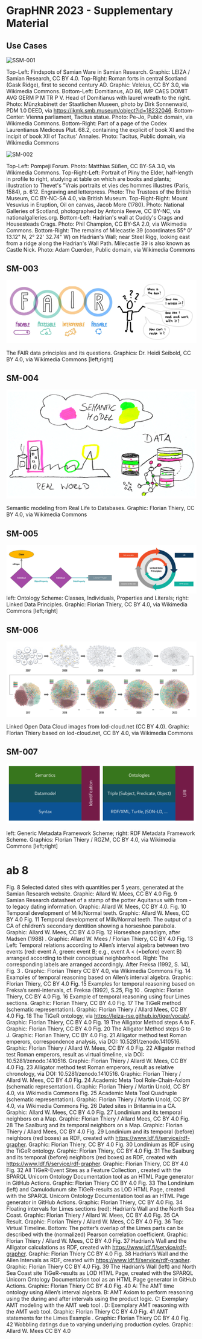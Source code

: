 # GrapHNR 2023 - Supplementary Material

## Use Cases

![SSM-001](https://raw.githubusercontent.com/leiza-scit/GrapHNR-2023-supplementary-material/main/docs/img/SM-001.png)

Top-Left: Findspots of Samian Ware in Samian Research. Graphic: LEIZA / Samian Research, CC BY 4.0. Top-Right: Roman forts in central Scotland (Gask Ridge), first to second century AD.  Graphic: Veleius, CC BY 3.0, via Wikimedia Commons. Bottom-Left: Domitianus, AD 86, IMP CAES DOMIT AVG GERM P M TR P V. Head of Domitianus with laurel wreath to the right. Photo: Münzkabinett der Staatlichen Museen, photo by Dirk Sonnenwald, PDM 1.0 DEED, via https://ikmk.smb.museum/object?id=18232046. Bottom-Center: Vienna parliament, Tacitus statue. Photo: Pe-Jo, Public domain, via Wikimedia Commons. Bottom-Right: Part of a page of the Codex Laurentianus Mediceus Plut. 68.2, containing the explicit of book XI and the incipit of book XII of Tacitus' Annales. Photo: Tacitus, Public domain, via Wikimedia Commons

![SM-002](https://raw.githubusercontent.com/leiza-scit/GrapHNR-2023-supplementary-material/main/docs/img/SM-002.png)

Top-Left: Pompeji Forum. Photo: Matthias Süßen, CC BY-SA 3.0, via Wikimedia Commons. Top-Right-Left: Portrait of Pliny the Elder, half-length in profile to right, studying at table on which are books and plants; illustration to Thevet's "Vrais portraits et vies des hommes illustres (Paris, 1584), p. 612. Engraving and letterpress. Photo: The Trustees of the British Museum, CC BY-NC-SA 4.0, via British Museum. Top-Right-Right: Mount Vesuvius in Eruption, Oil on canvas, Jacob More (1780). Photo: National Galleries of Scotland, photographed by Antonia Reeve, CC BY-NC, via nationalgalleries.org. Bottom-Left: Hadrian's wall at Cuddy's Crags and Housesteads Crags. Photo: Phil Champion, CC BY-SA 2.0, via Wikimedia Commons. Bottom-Right: The remains of Milecastle 39 (coordinates 55° 0' 13.12" N, 2° 22' 32.74" W) on Hadrian's Wall; near Steel Rigg, looking east from a ridge along the Hadrian's Wall Path. Milecastle 39 is also known as Castle Nick. Photo: Adam Cuerden, Public domain, via Wikimedia Commons

## SM-003

![SM-003](https://raw.githubusercontent.com/leiza-scit/GrapHNR-2023-supplementary-material/main/docs/img/SM-003.png)

The FAIR data principles and its questions. Graphics: Dr. Heidi Seibold, CC BY 4.0, via Wikimedia Commons [left;right]

## SM-004

![SM-004](https://raw.githubusercontent.com/leiza-scit/GrapHNR-2023-supplementary-material/main/docs/img/SM-004.png)

Semantic modeling from Real Life to Databases. Graphic: Florian Thiery, CC BY 4.0, via Wikimedia Commons

## SM-005

![SM-005](https://raw.githubusercontent.com/leiza-scit/GrapHNR-2023-supplementary-material/main/docs/img/SM-005.png)
left: Ontology Scheme: Classes, Individuals, Properties and Literals; right: Linked Data Principles. Graphic: Florian Thiery, CC BY 4.0, via Wikimedia Commons [left;right]

## SM-006

![SM-006](https://raw.githubusercontent.com/leiza-scit/GrapHNR-2023-supplementary-material/main/docs/img/SM-006.png)

Linked Open Data Cloud images from lod-cloud.net (CC BY 4.0). Graphic: Florian Thiery based on lod-cloud.net, CC BY 4.0, via Wikimedia Commons

## SM-007

![SM-007](https://raw.githubusercontent.com/leiza-scit/GrapHNR-2023-supplementary-material/main/docs/img/SM-007.png)

left: Generic Metadata Framework Scheme; right: RDF Metadata Framework Scheme. Graphics: Florian Thiery / RGZM, CC BY 4.0, via Wikimedia Commons [left;right]

# ab 8

Fig. 8 Selected dated sites with quantities per 5 years, generated at the Samian Research website. Graphic: Allard W. Mees, CC BY 4.0
Fig. 9 Samian Research datasheet of a stamp of the potter Aquitanus with from - to legacy dating information. Graphic: Allard W. Mees, CC BY 4.0.
Fig. 10 Temporal development of Milk/Normal teeth. Graphic: Allard W. Mees, CC BY 4.0
Fig. 11 Temporal development of Milk/Normal teeth. The output of a CA of children’s secondary dentition showing a horseshoe parabola. Graphic: Allard W. Mees, CC BY 4.0
Fig. 12 Horseshoe paradigm, after Madsen (1988) . Graphic: Allard W. Mees / Florian Thiery, CC BY 4.0
Fig. 13 Left: Temporal relations according to Allen’s interval algebra between two events (red: event A, green: event B; e.g., event A < (=before) event B) arranged according to their conceptual neighborhood. Right: The corresponding labels are arranged accordingly. After Freksa (1992, S. 14), Fig. 3 . Graphic: Florian Thiery CC BY 4.0, via Wikimedia Commons
Fig. 14 Examples of temporal reasoning based on Allen’s interval algebra. Graphic: Florian Thiery, CC BY 4.0
Fig. 15 Examples for temporal reasoning based on Freksa’s semi-intervals, cf. Freksa (1992), S.25, Fig 10 . Graphic: Florian Thiery, CC BY 4.0
Fig. 16 Example of temporal reasoning using four Limes sections. Graphic: Florian Thiery, CC BY 4.0
Fig. 17 The TiGeR method (schematic representation). Graphic: Florian Thiery / Allard Mees, CC BY 4.0
Fig. 18 The TiGeR ontology, via https://leiza-rse.github.io/tiger/vocab/. Graphic: Florian Thiery, CC BY 4.0
Fig. 19 The Alligator Method steps A to F. Graphic: Florian Thiery, CC BY 4.0
Fig. 20 The Alligator Method steps G to J. Graphic: Florian Thiery, CC BY 4.0
Fig. 21 Alligator method test Roman emperors, correspondence analysis, via DOI: 10.5281/zenodo.1410516. Graphic: Florian Thiery / Allard W. Mees, CC BY 4.0
Fig. 22 Alligator method test Roman emperors, result as virtual timeline, via DOI: 10.5281/zenodo.1410516. Graphic: Florian Thiery / Allard W. Mees, CC BY 4.0
Fig. 23 Alligator method test Roman emperors, result as relative chronology, via DOI: 10.5281/zenodo.1410516. Graphic: Florian Thiery / Allard W. Mees, CC BY 4.0
Fig. 24 Academic Meta Tool Role-Chain-Axiom (schematic representation). Graphic: Florian Thiery / Martin Unold, CC BY 4.0, via Wikimedia Commons
Fig. 25 Academic Meta Tool Quadruple (schematic representation). Graphic: Florian Thiery / Martin Unold, CC BY 4.0, via Wikimedia Commons
Fig. 26 Dated sites in Britannia in a CA. Graphic: Allard W. Mees, CC BY 4.0
Fig. 27 Londinium and its temporal neighbors on a Map. Graphic: Florian Thiery / Allard Mees, CC BY 4.0
Fig. 28 The Saalburg and its temporal neighbors on a Map. Graphic: Florian Thiery / Allard Mees, CC BY 4.0
Fig. 29 Londinium and its temporal (before) neighbors (red boxes) as RDF, created with https://www.ldf.fi/service/rdf-grapher. Graphic: Florian Thiery, CC BY 4.0
Fig. 30 Londinium as RDF using the TiGeR ontology. Graphic: Florian Thiery, CC BY 4.0
Fig. 31 The Saalburg and its temporal (before) neighbors (red boxes) as RDF, created with https://www.ldf.fi/service/rdf-grapher. Graphic: Florian Thiery, CC BY 4.0
Fig. 32 All TiGeR-Event Sites as a Feature Collection , created with the SPARQL Unicorn Ontology Documentation tool  as an HTML Page generator in GitHub Actions. Graphic: Florian Thiery CC BY 4.0
Fig. 33 The Londinium  (left) and Camulodunum  site TiGeR-results as LOD HTML Page, created with the SPARQL Unicorn Ontology Documentation tool  as an HTML Page generator in GitHub Actions. Graphic: Florian Thiery, CC BY 4.0
Fig. 34  Floating intervals for Limes sections (red): Hadrian’s Wall and the North Sea Coast. Graphic: Florian Thiery / Allard W. Mees, CC BY 4.0
Fig. 35 CA Result. Graphic: Florian Thiery / Allard W. Mees, CC BY 4.0
Fig. 36 Top: Virtual Timeline. Bottom: The potter’s overlap of the Limes parts can be described with the (normalized) Pearson correlation coefficient. Graphic: Florian Thiery / Allard W. Mees, CC BY 4.0
Fig. 37 Hadrian’s Wall and the Alligator calculations as RDF, created with https://www.ldf.fi/service/rdf-grapher. Graphic: Florian Thiery CC BY 4.0
Fig. 38 Hadrian’s Wall and the Allen Intervals as RDF, created with https://www.ldf.fi/service/rdf-grapher. Graphic: Florian Thiery CC BY 4.0
Fig. 39 The Hadrian’s Wall  (left) and North Sea Coast  site TiGeR-results as LOD HTML Page, created with the SPARQL Unicorn Ontology Documentation tool  as an HTML Page generator in GitHub Actions. Graphic: Florian Thiery CC BY 4.0
Fig. 40 A: The AMT time ontology using Allen’s interval algebra. B: AMT Axiom to perform reasoning using the during and after intervals using the product logic. C: Exemplary AMT modeling with the AMT web tool . D: Exemplary AMT reasoning with the AMT web tool. Graphic: Florian Thiery CC BY 4.0
Fig. 41 AMT statements for the Limes Example . Graphic: Florian Thiery CC BY 4.0
Fig. 42 Wobbling datings due to varying underlying production cycles. Graphic: Allard W. Mees CC BY 4.0